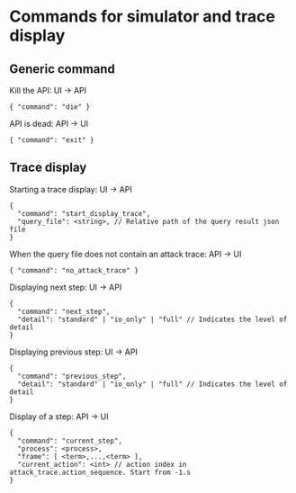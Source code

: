 # Commands for simulator and trace display

## Generic command

Kill the API: UI -> API

```
{ "command": "die" }
```

API is dead: API -> UI

```
{ "command": "exit" }
```


## Trace display

Starting a trace display: UI -> API

```
{
  "command": "start_display_trace",
  "query_file": <string>, // Relative path of the query result json file
}
```

When the query file does not contain an attack trace: API -> UI

```
{ "command": "no_attack_trace" }
```

Displaying next step: UI -> API

```
{
  "command": "next_step",
  "detail": "standard" | "io_only" | "full" // Indicates the level of detail
}
```

Displaying previous step: UI -> API

```
{
  "command": "previous_step",
  "detail": "standard" | "io_only" | "full" // Indicates the level of detail
}
```

Display of a step: API -> UI

```
{
  "command": "current_step",
  "process": <process>,
  "frame": [ <term>,...,<term> ],
  "current_action": <int> // action index in attack_trace.action_sequence. Start from -1.s
}
```

